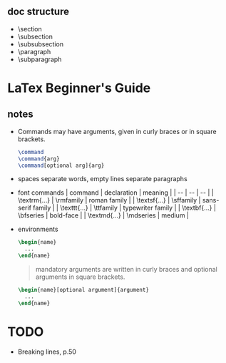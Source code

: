 ## doc structure
- \section
- \subsection
- \subsubsection
- \paragraph
- \subparagraph

# LaTex Beginner's Guide

## notes

- Commands may have arguments, given in curly braces or in square brackets.
  ```tex
  \command
  \command{arg}
  \command[optional arg]{arg}
  ``` 

- spaces separate words, empty lines separate paragraphs
- font commands
  | command | declaration | meaning |
  | -- | -- | -- |
  | \textrm{...} | \rmfamily | roman family |
  | \textsf{...} | \sffamily | sans-serif family |
  | \texttt{...} | \ttfamily | typewriter family |
  | \textbf{...} | \bfseries | bold-face |
  | \textmd{...} | \mdseries | medium |

- environments
  ```tex
  \begin{name}
    ...
  \end{name}
  ``` 
  > mandatory arguments are written in curly braces and optional arguments in
square brackets.
  ```tex
  \begin{name}[optional argument]{argument}
    ...
  \end{name}
  ```
# TODO
- Breaking lines, p.50